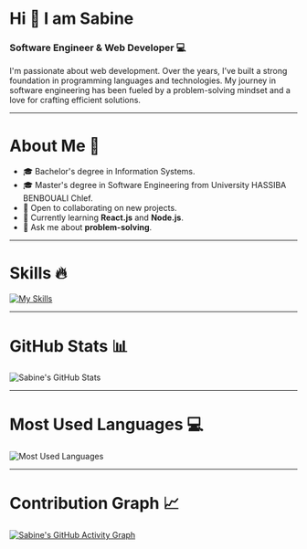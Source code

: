 # Hi 👋 I am Sabine

### Software Engineer & Web Developer 💻
I'm passionate about web development. Over the years, I’ve built a strong foundation in programming languages and technologies. My journey in software engineering has been fueled by a problem-solving mindset and a love for crafting efficient solutions.

---

# About Me 👩
- 🎓 Bachelor's degree in Information Systems.
- 🎓 Master's degree in Software Engineering from University HASSIBA BENBOUALI Chlef.
- 👯 Open to collaborating on new projects.
- 🌱 Currently learning **React.js** and **Node.js**.
- 💬 Ask me about **problem-solving**.

---

# Skills 🔥
[![My Skills](https://skillicons.dev/icons?i=figma,js,html,css,pug,java,c,cpp,nodejs,expressjs,react,mysql,mongodb,heroku,docker,vscode,git,linux,discord)](https://skillicons.dev)

---

# GitHub Stats 📊

![Sabine's GitHub Stats](https://github-readme-stats.vercel.app/api?username=SabineBen&show_icons=true&theme=radical&hide=issues&count_private=true&include_all_commits=true)

---

# Most Used Languages 💻

![Most Used Languages](https://github-readme-stats.vercel.app/api/top-langs/?username=SabineBen&layout=compact&theme=radical&count_private=true)

---

# Contribution Graph 📈

[![Sabine's GitHub Activity Graph](https://github-readme-activity-graph.vercel.app/graph?username=SabineBen&theme=react-dark)](https://github.com/ashutosh00710/github-readme-activity-graph)
